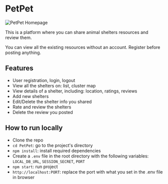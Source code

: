 # PetPet

![PetPet Homepage](https://res.cloudinary.com/dvfvycxxc/image/upload/w_1200/v1725777779/petpet_wzce0c.png)

This is a platform where you can share animal shelters resources and review them.

You can view all the existing resources without an account. Register before posting anything.

## Features

- User registration, login, logout
- View all the shelters on: list, cluster map
- View details of a shelter, including: location, ratings, reviews
- Add new shelters
- Edit/Delete the shelter info you shared
- Rate and review the shelters
- Delete the review you posted

## How to run locally

- Clone the repo
- `cd PetPet`: go to the project's directory
- `npm install`: install required dependencies
- Create a `.env` file in the root directory with the following variables: `LOCAL_DB_URL`, `SESSION_SECRET`, `PORT`
- `npm start`: run project
- `http://localhost:PORT`: replace the port with what you set in the .env file in browser
